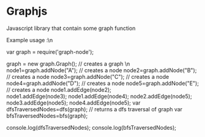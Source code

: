 # Graphjs
Javascript library that contain some graph function


Example usage :\n

var graph = require('graph-node');

graph = new graph.Graph(); // creates a graph \n
node1=graph.addNode("A"); // creates a node
node2=graph.addNode("B"); // creates a node
node3=graph.addNode("C"); // creates a node
node4=graph.addNode("D"); // creates a node
node5=graph.addNode("E"); // creates a node
node1.addEdge(node2);       
node1.addEdge(node3);
node1.addEdge(node4);
node2.addEdge(node5);
node3.addEdge(node5);
node4.addEdge(node5);
var dfsTraversedNodes=dfs(graph); // returns a dfs traversal of graph
var bfsTraversedNodes=bfs(graph);

console.log(dfsTraversedNodes);
console.log(bfsTraversedNodes);
